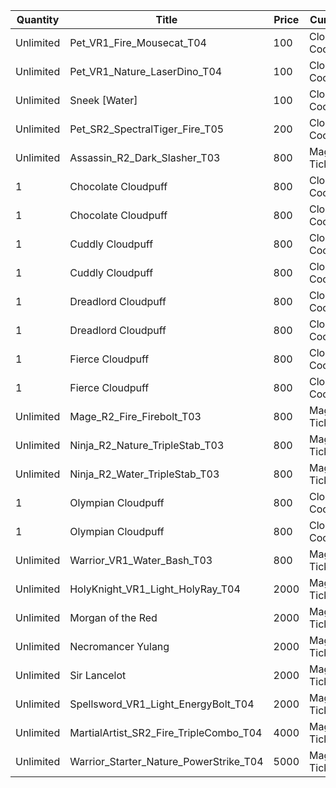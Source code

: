 | Quantity | Title | Price | Currency |  Requirement |
| -------- | ----- | ----- | -------- |  ----------- |
| Unlimited | Pet_VR1_Fire_Mousecat_T04 | 100 | Cloudpuff Cookies |  |
| Unlimited | Pet_VR1_Nature_LaserDino_T04 | 100 | Cloudpuff Cookies |  |
| Unlimited | Sneek [Water] | 100 | Cloudpuff Cookies |  |
| Unlimited | Pet_SR2_SpectralTiger_Fire_T05 | 200 | Cloudpuff Cookies |  |
| Unlimited | Assassin_R2_Dark_Slasher_T03 | 800 | Magic Tickets |  |
| 1 | Chocolate Cloudpuff | 800 | Cloudpuff Cookies |  |
| 1 | Chocolate Cloudpuff | 800 | Cloudpuff Cookies |  |
| 1 | Cuddly Cloudpuff | 800 | Cloudpuff Cookies |  |
| 1 | Cuddly Cloudpuff | 800 | Cloudpuff Cookies |  |
| 1 | Dreadlord Cloudpuff | 800 | Cloudpuff Cookies |  |
| 1 | Dreadlord Cloudpuff | 800 | Cloudpuff Cookies |  |
| 1 | Fierce Cloudpuff | 800 | Cloudpuff Cookies |  |
| 1 | Fierce Cloudpuff | 800 | Cloudpuff Cookies |  |
| Unlimited | Mage_R2_Fire_Firebolt_T03 | 800 | Magic Tickets |  |
| Unlimited | Ninja_R2_Nature_TripleStab_T03 | 800 | Magic Tickets |  |
| Unlimited | Ninja_R2_Water_TripleStab_T03 | 800 | Magic Tickets |  |
| 1 | Olympian Cloudpuff | 800 | Cloudpuff Cookies |  |
| 1 | Olympian Cloudpuff | 800 | Cloudpuff Cookies |  |
| Unlimited | Warrior_VR1_Water_Bash_T03 | 800 | Magic Tickets |  |
| Unlimited | HolyKnight_VR1_Light_HolyRay_T04 | 2000 | Magic Tickets |  |
| Unlimited | Morgan of the Red | 2000 | Magic Tickets |  |
| Unlimited | Necromancer Yulang | 2000 | Magic Tickets |  |
| Unlimited | Sir Lancelot | 2000 | Magic Tickets |  |
| Unlimited | Spellsword_VR1_Light_EnergyBolt_T04 | 2000 | Magic Tickets |  |
| Unlimited | MartialArtist_SR2_Fire_TripleCombo_T04 | 4000 | Magic Tickets |  |
| Unlimited | Warrior_Starter_Nature_PowerStrike_T04 | 5000 | Magic Tickets |  |
